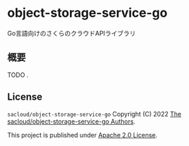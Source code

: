 # object-storage-service-go

Go言語向けのさくらのクラウドAPIライブラリ  

## 概要

TODO .

## License

`sacloud/object-storage-service-go` Copyright (C) 2022 [The sacloud/object-storage-service-go Authors](AUTHORS).

This project is published under [Apache 2.0 License](LICENSE.txt).
